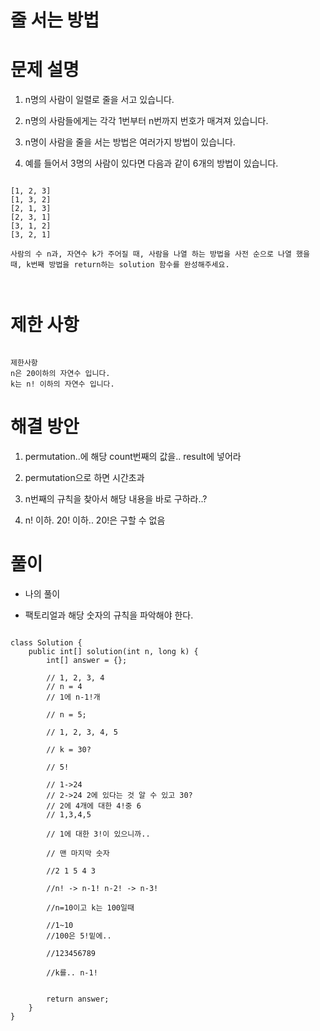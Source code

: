 # 줄 서는 방법

# 문제 설명

1. n명의 사람이 일렬로 줄을 서고 있습니다.

2. n명의 사람들에게는 각각 1번부터 n번까지 번호가 매겨져 있습니다.

3. n명이 사람을 줄을 서는 방법은 여러가지 방법이 있습니다.

4. 예를 들어서 3명의 사람이 있다면 다음과 같이 6개의 방법이 있습니다.

```

[1, 2, 3]
[1, 3, 2]
[2, 1, 3]
[2, 3, 1]
[3, 1, 2]
[3, 2, 1]

사람의 수 n과, 자연수 k가 주어질 때, 사람을 나열 하는 방법을 사전 순으로 나열 했을 때, k번째 방법을 return하는 solution 함수를 완성해주세요.



```

# 제한 사항

```

제한사항
n은 20이하의 자연수 입니다.
k는 n! 이하의 자연수 입니다.

```

# 해결 방안

1. permutation..에 해당 count번째의 값을.. result에 넣어라

2. permutation으로 하면 시간초과

3. n번째의 규칙을 찾아서 해당 내용을 바로 구하라..?

4. n! 이하. 20! 이하.. 20!은 구할 수 없음

# 풀이

- 나의 풀이

- 팩토리얼과 해당 숫자의 규칙을 파악해야 한다.

```

class Solution {
    public int[] solution(int n, long k) {
        int[] answer = {};
        
        // 1, 2, 3, 4
        // n = 4
        // 1에 n-1!개
        
        // n = 5;
        
        // 1, 2, 3, 4, 5
        
        // k = 30?
        
        // 5!
        
        // 1->24
        // 2->24 2에 있다는 것 알 수 있고 30?
        // 2에 4개에 대한 4!중 6
        // 1,3,4,5
        
        // 1에 대한 3!이 있으니까..
        
        // 맨 마지막 숫자
        
        //2 1 5 4 3
        
        //n! -> n-1! n-2! -> n-3!
        
        //n=10이고 k는 100일때
        
        //1~10
        //100은 5!밑에..
        
        //123456789
        
        //k를.. n-1!
        
        
        return answer;
    }
}

```